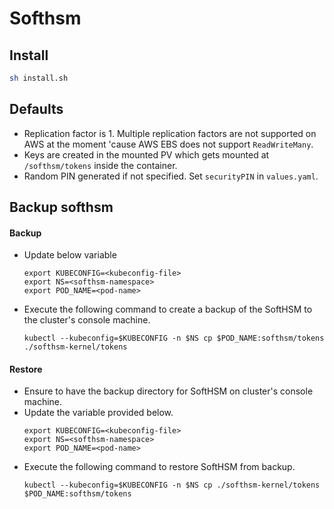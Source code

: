 # Softhsm

## Install
```sh
sh install.sh
```
## Defaults
* Replication factor is 1.  Multiple replication factors are not supported on AWS at the moment 'cause AWS EBS does not support `ReadWriteMany`.
* Keys are created in the mounted PV which gets mounted at `/softhsm/tokens` inside the container.
* Random PIN generated if not specified. Set `securityPIN` in `values.yaml`.

## Backup softhsm

#### Backup 
* Update below variable 
  ```
  export KUBECONFIG=<kubeconfig-file>
  export NS=<softhsm-namespace>
  export POD_NAME=<pod-name>
  ```
* Execute the following command to create a backup of the SoftHSM to the cluster's console machine.
  ```
  kubectl --kubeconfig=$KUBECONFIG -n $NS cp $POD_NAME:softhsm/tokens ./softhsm-kernel/tokens
  ```

#### Restore
* Ensure to have the backup directory for SoftHSM on cluster's console machine.
* Update the variable provided below.
  ```
  export KUBECONFIG=<kubeconfig-file>
  export NS=<softhsm-namespace>
  export POD_NAME=<pod-name>
  ```
* Execute the following command to restore SoftHSM from backup.
  ```
  kubectl --kubeconfig=$KUBECONFIG -n $NS cp ./softhsm-kernel/tokens $POD_NAME:softhsm/tokens
  ```
